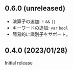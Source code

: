 <!--
## x.x.x (unreleased)

-->

## 0.6.0 (unreleased)

- 演算子の追加: `!` `&&` `||`
- キーワードの追加: `var` `bool`
- 簡易的に識別子をサポート。

## 0.4.0 (2023/01/28)

Initial release
